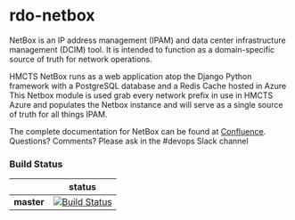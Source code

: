 # rdo-netbox

NetBox is an IP address management (IPAM) and data center infrastructure
management (DCIM) tool. It is intended to function as a domain-specific source of truth for network operations.

HMCTS NetBox runs as a web application atop the Django Python framework
with a PostgreSQL database and a Redis Cache hosted in Azure
This Netbox module is used grab every network prefix in use in HMCTS Azure
and populates the Netbox instance and will serve as a single source of truth for
all things IPAM.

The complete documentation for NetBox can be found at [Confluence](https://tools.hmcts.net/confluence/display/RD/Netbox).
Questions? Comments? Please ask in the #devops Slack channel



### Build Status

|             | status |
|-------------|------------|
| **master** | [![Build Status](https://dev.azure.com/hmcts/DevOps/_apis/build/status/hmcts.rdo-netbox?branchName=master)](https://travis-ci.com/netbox-community/netbox/) |
